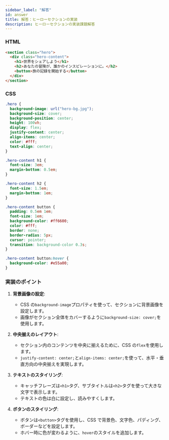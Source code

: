 ```yaml
---
sidebar_label: "解答"
id: answer
title: 解答：ヒーローセクションの実装
description: ヒーローセクションの実装課題解答
---
```


### HTML

```html
<section class="hero">
  <div class="hero-content">
    <h1>世界をシェアしよう</h1>
    <h2>あなたの冒険が、誰かのインスピレーションに。</h2>
    <button>旅の記録を開始する</button>
  </div>
</section>
```

### CSS

```css
.hero {
  background-image: url("hero-bg.jpg");
  background-size: cover;
  background-position: center;
  height: 100vh;
  display: flex;
  justify-content: center;
  align-items: center;
  color: #fff;
  text-align: center;
}

.hero-content h1 {
  font-size: 3em;
  margin-bottom: 0.5em;
}

.hero-content h2 {
  font-size: 1.5em;
  margin-bottom: 1em;
}

.hero-content button {
  padding: 0.5em 1em;
  font-size: 1em;
  background-color: #ff6600;
  color: #fff;
  border: none;
  border-radius: 5px;
  cursor: pointer;
  transition: background-color 0.3s;
}

.hero-content button:hover {
  background-color: #e55a00;
}
```

### 実装のポイント

1. **背景画像の設定**:

   - CSS の`background-image`プロパティを使って、セクションに背景画像を設定します。
   - 画像がセクション全体をカバーするように`background-size: cover;`を使用します。

2. **中央揃えのレイアウト**:

   - セクション内のコンテンツを中央に揃えるために、CSS の`flex`を使用します。
   - `justify-content: center;`と`align-items: center;`を使って、水平・垂直方向の中央揃えを実現します。

3. **テキストのスタイリング**:

   - キャッチフレーズは`<h1>`タグ、サブタイトルは`<h2>`タグを使って大きな文字で表示します。
   - テキストの色は白に設定し、読みやすくします。

4. **ボタンのスタイリング**:
   - ボタンは`<button>`タグを使用し、CSS で背景色、文字色、パディング、ボーダーなどを設定します。
   - ホバー時に色が変わるように、`hover`のスタイルを追加します。
